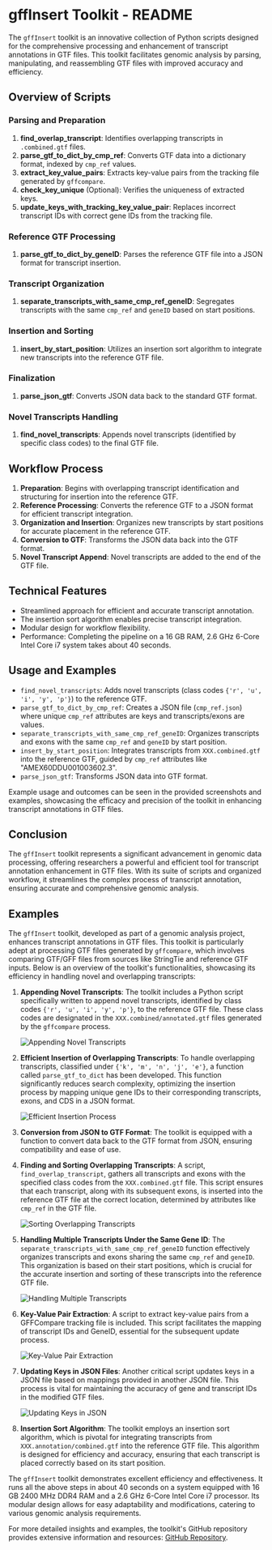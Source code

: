 # gffInsert Toolkit - README

The `gffInsert` toolkit is an innovative collection of Python scripts designed for the comprehensive processing and enhancement of transcript annotations in GTF files. This toolkit facilitates genomic analysis by parsing, manipulating, and reassembling GTF files with improved accuracy and efficiency.

## Overview of Scripts

### Parsing and Preparation
1. **find_overlap_transcript**: Identifies overlapping transcripts in `.combined.gtf` files.
2. **parse_gtf_to_dict_by_cmp_ref**: Converts GTF data into a dictionary format, indexed by `cmp_ref` values.
3. **extract_key_value_pairs**: Extracts key-value pairs from the tracking file generated by `gffcompare`.
4. **check_key_unique** (Optional): Verifies the uniqueness of extracted keys.
5. **update_keys_with_tracking_key_value_pair**: Replaces incorrect transcript IDs with correct gene IDs from the tracking file.

### Reference GTF Processing
1. **parse_gtf_to_dict_by_geneID**: Parses the reference GTF file into a JSON format for transcript insertion.

### Transcript Organization
1. **separate_transcripts_with_same_cmp_ref_geneID**: Segregates transcripts with the same `cmp_ref` and `geneID` based on start positions.

### Insertion and Sorting
1. **insert_by_start_position**: Utilizes an insertion sort algorithm to integrate new transcripts into the reference GTF file.

### Finalization
1. **parse_json_gtf**: Converts JSON data back to the standard GTF format.

### Novel Transcripts Handling
1. **find_novel_transcripts**: Appends novel transcripts (identified by specific class codes) to the final GTF file.

## Workflow Process

1. **Preparation**: Begins with overlapping transcript identification and structuring for insertion into the reference GTF.
2. **Reference Processing**: Converts the reference GTF to a JSON format for efficient transcript integration.
3. **Organization and Insertion**: Organizes new transcripts by start positions for accurate placement in the reference GTF.
4. **Conversion to GTF**: Transforms the JSON data back into the GTF format.
5. **Novel Transcript Append**: Novel transcripts are added to the end of the GTF file.

## Technical Features

- Streamlined approach for efficient and accurate transcript annotation.
- The insertion sort algorithm enables precise transcript integration.
- Modular design for workflow flexibility.
- Performance: Completing the pipeline on a 16 GB RAM, 2.6 GHz 6-Core Intel Core i7 system takes about 40 seconds.

## Usage and Examples

- `find_novel_transcripts`: Adds novel transcripts (class codes `{'r', 'u', 'i', 'y', 'p'}`) to the reference GTF.
- `parse_gtf_to_dict_by_cmp_ref`: Creates a JSON file (`cmp_ref.json`) where unique `cmp_ref` attributes are keys and transcripts/exons are values.
- `separate_transcripts_with_same_cmp_ref_geneID`: Organizes transcripts and exons with the same `cmp_ref` and `geneID` by start position.
- `insert_by_start_position`: Integrates transcripts from `XXX.combined.gtf` into the reference GTF, guided by `cmp_ref` attributes like "AMEX60DDU001003602.3".
- `parse_json_gtf`: Transforms JSON data into GTF format.

Example usage and outcomes can be seen in the provided screenshots and examples, showcasing the efficacy and precision of the toolkit in enhancing transcript annotations in GTF files.

## Conclusion

The `gffInsert` toolkit represents a significant advancement in genomic data processing, offering researchers a powerful and efficient tool for transcript annotation enhancement in GTF files. With its suite of scripts and organized workflow, it streamlines the complex process of transcript annotation, ensuring accurate and comprehensive genomic analysis.


## Examples

The `gffInsert` toolkit, developed as part of a genomic analysis project, enhances transcript annotations in GTF files. This toolkit is particularly adept at processing GTF files generated by `gffcompare`, which involves comparing GTF/GFF files from sources like StringTie and reference GTF inputs. Below is an overview of the toolkit's functionalities, showcasing its efficiency in handling novel and overlapping transcripts:

1. **Appending Novel Transcripts**: The toolkit includes a Python script specifically written to append novel transcripts, identified by class codes `{'r', 'u', 'i', 'y', 'p'}`, to the reference GTF file. These class codes are designated in the `XXX.combined/annotated.gtf` files generated by the `gffcompare` process.

   ![Appending Novel Transcripts](https://github.com/dxu104/gffInsert/assets/90865804/485cd245-11d0-4045-8324-e6f269fc3c64)

2. **Efficient Insertion of Overlapping Transcripts**: To handle overlapping transcripts, classified under `{'k', 'm', 'n', 'j', 'e'}`, a function called `parse_gtf_to_dict` has been developed. This function significantly reduces search complexity, optimizing the insertion process by mapping unique gene IDs to their corresponding transcripts, exons, and CDS in a JSON format.

   ![Efficient Insertion Process](https://github.com/dxu104/gffInsert/assets/90865804/849375f4-5951-409c-af99-a352c3849506)

3. **Conversion from JSON to GTF Format**: The toolkit is equipped with a function to convert data back to the GTF format from JSON, ensuring compatibility and ease of use.

4. **Finding and Sorting Overlapping Transcripts**: A script, `find_overlap_transcript`, gathers all transcripts and exons with the specified class codes from the `XXX.combined.gtf` file. This script ensures that each transcript, along with its subsequent exons, is inserted into the reference GTF file at the correct location, determined by attributes like `cmp_ref` in the GTF file.

   ![Sorting Overlapping Transcripts](https://github.com/dxu104/gffInsert/assets/90865804/9ef145e0-cd49-460d-af12-d755655ac9e4)

5. **Handling Multiple Transcripts Under the Same Gene ID**: The `separate_transcripts_with_same_cmp_ref_geneID` function effectively organizes transcripts and exons sharing the same `cmp_ref` and `geneID`. This organization is based on their start positions, which is crucial for the accurate insertion and sorting of these transcripts into the reference GTF file.

   ![Handling Multiple Transcripts](https://github.com/dxu104/gffInsert/assets/90865804/492fc186-a066-4340-9292-60e2824a00d9)

6. **Key-Value Pair Extraction**: A script to extract key-value pairs from a GFFCompare tracking file is included. This script facilitates the mapping of transcript IDs and GeneID, essential for the subsequent update process.

   ![Key-Value Pair Extraction](https://github.com/dxu104/gffInsert/assets/90865804/dbcc9e72-20ab-461b-9e63-c8ca136dd3ea)

7. **Updating Keys in JSON Files**: Another critical script updates keys in a JSON file based on mappings provided in another JSON file. This process is vital for maintaining the accuracy of gene and transcript IDs in the modified GTF files.

   ![Updating Keys in JSON](https://github.com/dxu104/gffInsert/assets/90865804/ecfdd920-9c79-419d-9360-1576a4da9350)

8. **Insertion Sort Algorithm**: The toolkit employs an insertion sort algorithm, which is pivotal for integrating transcripts from `XXX.annotation/combined.gtf` into the reference GTF file. This algorithm is designed for efficiency and accuracy, ensuring that each transcript is placed correctly based on its start position.

The `gffInsert` toolkit demonstrates excellent efficiency and effectiveness. It runs all the above steps in about 40 seconds on a system equipped with 16 GB 2400 MHz DDR4 RAM and a 2.6 GHz 6-Core Intel Core i7 processor. Its modular design allows for easy adaptability and modifications, catering to various genomic analysis requirements.

For more detailed insights and examples, the toolkit's GitHub repository provides extensive information and resources: [GitHub Repository](https://github.com/dxu104/gffInsert).
